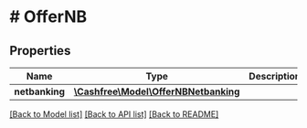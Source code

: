 # # OfferNB

## Properties

Name | Type | Description | Notes
------------ | ------------- | ------------- | -------------
**netbanking** | [**\Cashfree\Model\OfferNBNetbanking**](OfferNBNetbanking.md) |  |

[[Back to Model list]](../../README.md#models) [[Back to API list]](../../README.md#endpoints) [[Back to README]](../../README.md)
